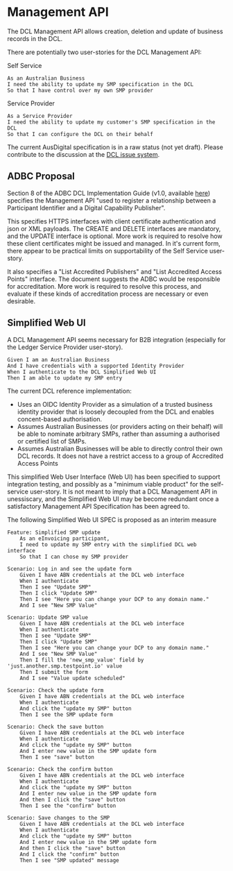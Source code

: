# Management API

The DCL Management API allows creation, deletion and update of business records in the DCL.

There are potentially two user-stories for the DCL Management API:

Self Service
```
As an Australian Business
I need the ability to update my SMP specification in the DCL
So that I have control over my own SMP provider 
```

Service Provider
```
As a Service Provider
I need the ability to update my customer's SMP specification in the DCL
So that I can configure the DCL on their behalf
```

The current AusDigital specification is in a raw status (not yet draft). Please contribute to the discussion at the [DCL issue system](https://github.com/ausdigital/ausdigital-dcl/issues/).


## ADBC Proposal

Section 8 of the ADBC DCL Implementation Guide (v1.0, available [here](https://github.org/ausdigital/dbc-specs/)) specifies the Management API "used to register a relationship between a Participant
Identifier and a Digital Capability Publisher".

This specifies HTTPS interfaces with client certificate authentication and json or XML payloads. The CREATE and DELETE interfaces are mandatory, and the UPDATE interface is optional. More work is required to resolve how these client certificates might be issued and managed. In it's current form, there appear to be practical limits on supportability of the Self Service user-story.

It also specifies a "List Accredited Publishers" and "List Accredited Access Points" interface. The document suggests the ADBC would be responsible for accreditation. More work is required to resolve this process, and evaluate if these kinds of accreditation process are necessary or even desirable.


## Simplified Web UI

A DCL Management API seems necessary for B2B integration (especially for the Ledger Service Provider user-story).

```
Given I am an Australian Business
And I have credentials with a supported Identity Provider
When I authenticate to the DCL Simplified Web UI
Then I am able to update my SMP entry
```

The current DCL reference implementation:
 * Uses an OIDC Identity Provider as a simulation of a trusted business identity provider that is loosely decoupled from the DCL and enables concent-based authorisation.
 * Assumes Australian Businesses (or providers acting on their behalf) will be able to nominate arbitrary SMPs, rather than assuming a authorised or certified list of SMPs.
 * Assumes Australian Businesses will be able to directly control their own DCL records. It does not have a restrict access to a group of Accredited Access Points

This simplified Web User Interface (Web UI) has been specified to support integration testing, and possibly as a "minimum viable product" for the self-service user-story.  It is not meant to imply that a DCL Management API in unessiscary, and the Simplified Web UI may be become redundant once a satisfactory Management API Specification has been agreed to.

The following Simplified Web UI SPEC is proposed as an interim measure
```
Feature: Simplified SMP update
    As an eInvoicing participant,
    I need to update my SMP entry with the simplified DCL web interface
    So that I can chose my SMP provider

Scenario: Log in and see the update form
    Given I have ABN credentials at the DCL web interface
    When I authenticate
    Then I see "Update SMP"
    Then I click "Update SMP"
    Then I see "Here you can change your DCP to any domain name."
    And I see "New SMP Value"

Scenario: Update SMP value
    Given I have ABN credentials at the DCL web interface
    When I authenticate
    Then I see "Update SMP"
    Then I click "Update SMP"
    Then I see "Here you can change your DCP to any domain name."
    And I see "New SMP Value"
    Then I fill the 'new_smp_value' field by 'just.another.smp.testpoint.io' value
    Then I submit the form
    And I see "Value update scheduled"

Scenario: Check the update form
    Given I have ABN credentials at the DCL web interface
    When I authenticate
    And click the "update my SMP" button
    Then I see the SMP update form

Scenario: Check the save button
    Given I have ABN credentials at the DCL web interface
    When I authenticate
    And click the "update my SMP" button
    And I enter new value in the SMP update form
    Then I see "save" button

Scenario: Check the confirm button
    Given I have ABN credentials at the DCL web interface
    When I authenticate
    And click the "update my SMP" button
    And I enter new value in the SMP update form
    And then I click the "save" button
    Then I see the "confirm" button

Scenario: Save changes to the SMP
    Given I have ABN credentials at the DCL web interface
    When I authenticate
    And click the "update my SMP" button
    And I enter new value in the SMP update form
    And then I click the "save" button
    And I click the "confirm" button
    Then I see "SMP updated" message
```
